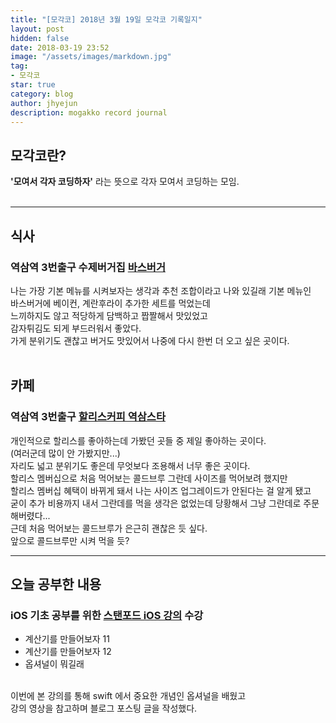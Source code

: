 ```yaml
---
title: "[모각코] 2018년 3월 19일 모각코 기록일지"
layout: post
hidden: false
date: 2018-03-19 23:52
image: "/assets/images/markdown.jpg"
tag:
- 모각코
star: true
category: blog
author: jhyejun
description: mogakko record journal
---
```


## **모각코란?**
**'모여서 각자 코딩하자'** 라는 뜻으로 각자 모여서 코딩하는 모임.<br>
<br>

---

## **식사**
### 역삼역 3번출구 수제버거집 **[바스버거](https://store.naver.com/restaurants/detail?id=38403519)**<br>
나는 가장 기본 메뉴를 시켜보자는 생각과 추천 조합이라고 나와 있길래 기본 메뉴인<br>
바스버거에 베이컨, 계란후라이 추가한 세트를 먹었는데<br>
느끼하지도 않고 적당하게 담백하고 짭짤해서 맛있었고<br>
감자튀김도 되게 부드러워서 좋았다.<br>
가게 분위기도 괜찮고 버거도 맛있어서 나중에 다시 한번 더 오고 싶은 곳이다.<br>
<br>

## **카페**
### 역삼역 3번출구 **[할리스커피 역삼스타](https://store.naver.com/restaurants/detail?id=1579822720)**
개인적으로 할리스를 좋아하는데 가봤던 곳들 중 제일 좋아하는 곳이다.<br>
(여러군데 많이 안 가봤지만...)<br>
자리도 넓고 분위기도 좋은데 무엇보다 조용해서 너무 좋은 곳이다.<br>
할리스 멤버십으로 처음 먹어보는 콜드브루 그란데 사이즈를 먹어보려 했지만<br>
할리스 멤버십 혜택이 바뀌게 돼서 나는 사이즈 업그레이드가 안된다는 걸 알게 됐고<br>
굳이 추가 비용까지 내서 그란데를 먹을 생각은 없었는데 당황해서 그냥 그란데로 주문해버렸다...<br>
근데 처음 먹어보는 콜드브루가 은근히 괜찮은 듯 싶다.<br>
앞으로 콜드브루만 시켜 먹을 듯?<br>

---

## **오늘 공부한 내용**
### iOS 기초 공부를 위한 **[스탠포드 iOS 강의](https://www.inflearn.com/course/stanford-ios-한글자막-강의/)** 수강
- 계산기를 만들어보자 11
- 계산기를 만들어보자 12
- 옵셔널이 뭐길래

<br>
이번에 본 강의를 통해 swift 에서 중요한 개념인 옵셔널을 배웠고<br>
강의 영상을 참고하며 블로그 포스팅 글을 작성했다.<br>
<http://jhyejun.com/blog/what-is-an-optional/>